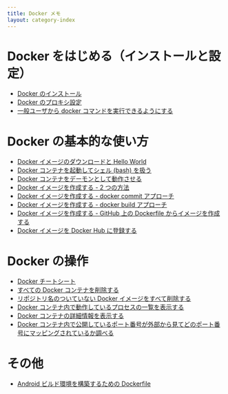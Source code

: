 ```yaml
---
title: Docker メモ
layout: category-index
---
```



Docker をはじめる（インストールと設定）
====
* [Docker のインストール](install.html)
* [Docker のプロキシ設定](proxy.html)
* [一般ユーザから docker コマンドを実行できるようにする](run-docker-without-root.html)

Docker の基本的な使い方
====
* [Docker イメージのダウンロードと Hello World](download-image.html)
* [Docker コンテナを起動してシェル (bash) を扱う](run-container.html)
* [Docker コンテナをデーモンとして動作させる](run-container-as-daemon.html)
* [Docker イメージを作成する - 2 つの方法](create-image1.html)
* [Docker イメージを作成する - docker commit アプローチ](create-image2.html)
* [Docker イメージを作成する - docker build アプローチ](create-image3.html)
* [Docker イメージを作成する - GitHub 上の Dockerfile からイメージを作成する](create-image4.html)
* [Docker イメージを Docker Hub に登録する](register-image-to-dockerhub.html)

Docker の操作
====
* [Docker チートシート](cheatsheet.html)
* [すべての Docker コンテナを削除する](remove-all-containers.html)
* [リポジトリ名のついていない Docker イメージをすべて削除する](remove-unnamed-images.html)
* [Docker コンテナ内で動作しているプロセスの一覧を表示する](list-processes.html)
* [Docker コンテナの詳細情報を表示する](inspect-container.html)
* [Docker コンテナ内で公開しているポート番号が外部から見てどのポート番号にマッピングされているか調べる](port-mappings.html)

その他
====
* [Android ビルド環境を構築するための Dockerfile](dockerfile-for-android.html)

